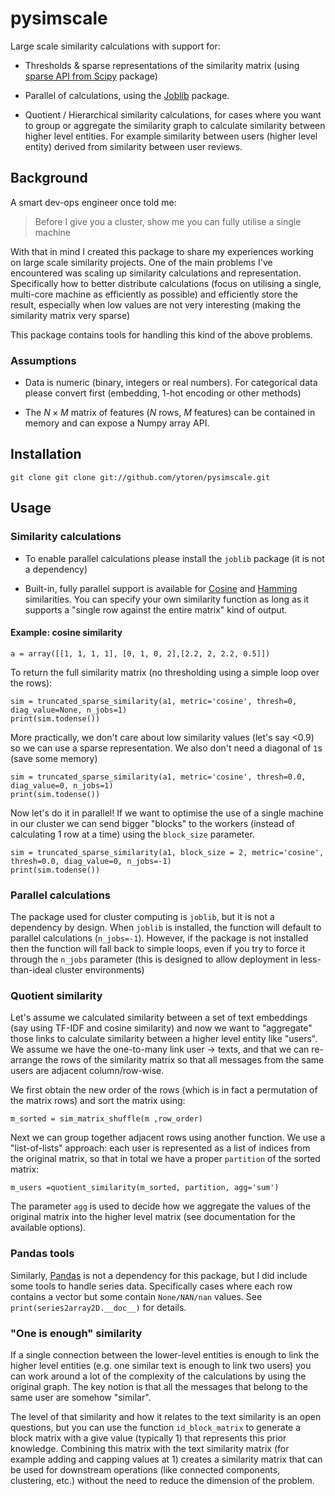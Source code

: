 # pysimscale


Large scale similarity calculations with support for:

* Thresholds & sparse representations of the similarity matrix (using [sparse API from Scipy](https://docs.scipy.org/doc/scipy/reference/sparse.html) package)

* Parallel of calculations, using the [Joblib](https://github.com/joblib/joblib) package.

* Quotient / Hierarchical similarity calculations, for cases where you want to group or aggregate the similarity graph to calculate similarity between higher level entities. For example similarity between users (higher level entity) derived from similarity between user reviews.

## Background

A smart dev-ops engineer once told me:
> Before I give you a cluster, show me you can fully utilise a single machine

With that in mind I created this package to share my experiences working on large scale similarity projects. One of the main problems I've encountered was scaling up similarity calculations and representation. Specifically how to better distribute calculations (focus on utilising a single, multi-core machine as efficiently as possible) and efficiently store the result, especially when low values are not very interesting (making the similarity matrix very sparse)

This package contains tools for handling this kind of the above problems.

### Assumptions

* Data is numeric (binary, integers or real numbers). For categorical data please convert first (embedding, 1-hot encoding or other methods)

* The $N\times M$ matrix of features ($N$ rows, $M$ features) can be contained in memory and can expose a Numpy array API.


## Installation
`git clone git clone git://github.com/ytoren/pysimscale.git`

## Usage

### Similarity calculations

* To enable parallel calculations please install the `joblib` package (it is not a dependency)

* Built-in, fully parallel support is available for [Cosine](https://en.wikipedia.org/wiki/Cosine_similarity) and [Hamming](https://en.wikipedia.org/wiki/Hamming_distance) similarities. You can specify your own similarity function as long as it supports a "single row against the entire matrix" kind of output.

#### Example: cosine similarity

`a = array([[1, 1, 1, 1], [0, 1, 0, 2],[2.2, 2, 2.2, 0.5]])`

To return the full similarity matrix (no thresholding using a simple loop over the rows):

```
sim = truncated_sparse_similarity(a1, metric='cosine', thresh=0, diag_value=None, n_jobs=1)
print(sim.todense())
```

More practically, we don't care about low similarity values (let's say <0.9) so we can use a sparse representation. We also don't need a diagonal of `1`s (save some memory)

```
sim = truncated_sparse_similarity(a1, metric='cosine', thresh=0.0, diag_value=0, n_jobs=1)
print(sim.todense())
```

Now let's do it in parallel! If we want to optimise the use of a single machine in our cluster we can send bigger "blocks" to the workers (instead of calculating 1 row at a time) using the `block_size` parameter.

```
sim = truncated_sparse_similarity(a1, block_size = 2, metric='cosine', thresh=0.0, diag_value=0, n_jobs=-1)
print(sim.todense())
```

### Parallel calculations

The package used for cluster computing is `joblib`, but it is not a dependency by design. When `joblib` is installed, the function will default to parallel calculations (`n_jobs=-1`). However, if the package is not installed then the function will fall back to simple loops, even if you try to force it through the `n_jobs` parameter (this is designed to allow deployment in less-than-ideal cluster environments)

### Quotient similarity

Let's assume we calculated similarity between a set of text embeddings (say using TF-IDF and cosine similarity) and now we want to "aggregate" those links to calculate similarity between a higher level entity like "users". We assume we have the one-to-many link user -> texts, and that we can re-arrange the rows of the similarity matrix so that all messages from the same users are adjacent column/row-wise.

We first obtain the new order of the rows (which is in fact a permutation of the matrix rows) and sort the matrix using:

```
m_sorted = sim_matrix_shuffle(m ,row_order)
```

Next we can group together adjacent rows using another function. We use a "list-of-lists" approach: each user is represented as a list of indices from the original matrix, so that in total we have a proper `partition` of the sorted matrix:

```
m_users =quotient_similarity(m_sorted, partition, agg='sum')
```

The parameter `agg` is used to decide how we aggregate the values of the original matrix into the higher level matrix (see documentation for the available options).


### Pandas tools

Similarly, [Pandas](https://pandas.pydata.org/) is not a dependency for this package, but I did include some tools to handle series data. Specifically cases where each row contains a vector but some contain `None/NAN/nan` values. See `print(series2array2D.__doc__)` for details.

### "One is enough" similarity

If a single connection between the lower-level entities is enough to link the higher level entities (e.g. one similar text is enough to link two users) you can work around a lot of the complexity of the calculations by using the original graph. The key notion is that all the messages that belong to the same user are somehow "similar".

The level of that similarity and how it relates to the text similarity is an open questions, but you can use the function `id_block_matrix` to generate a block matrix with a give value (typically 1) that represents this prior knowledge. Combining this matrix with the text similarity matrix (for example adding and capping values at 1) creates a similarity matrix that can be used for downstream operations (like connected components, clustering, etc.) without the need to reduce the dimension of the problem.
